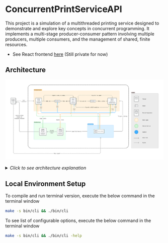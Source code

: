 # ConcurrentPrintServiceAPI
This project is a simulation of a multithreaded printing service designed to demonstrate and explore key concepts in concurrent programming. It implements a multi-stage producer-consumer pattern involving multiple producers, multiple consumers, and the management of shared, finite resources.

- See React frontend [here](https://github.com/joshoti/ConcurrentPrintService) (Still private for now)

## Architecture
![Architecture diagram](docs/Architecture%20diagram.png)

<details><summary><i>Click to see architecture explanation</i></summary>
The service operates as a pipeline with distinct roles handled by different threads:

1. **Job Arrival:** The **Print Job Receiver** thread acts as the first producer. It simulates the arrival of new print jobs and places them into the `Job Queue`.
2. **Resource Provisioning:** In parallel, the **Paper Refill** thread acts as a second producer. On signal, it replenishes the `Paper Supply` in the requesting printer when it lacks sufficient paper to process the job at the front of the `Job Queue`.
3. **Job Servicing:** The two **Service Threads (Printers)** act as the final consumers. They concurrently pull jobs from the `Job Queue` and simulate the "printing" process, after which the job is complete.</details>

## Local Environment Setup
To compile and run terminal version, execute the below command in the terminal window
```sh
make -s bin/cli && ./bin/cli
```

To see list of configurable options, execute the below command in the terminal window
```sh
make -s bin/cli && ./bin/cli -help
```